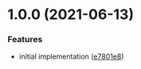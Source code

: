 # 1.0.0 (2021-06-13)


### Features

* initial implementation ([e7801e8](https://github.com/seleb/kitsy/commit/e7801e8b31b989fd56ba296497e0acfdfc4111f6))
